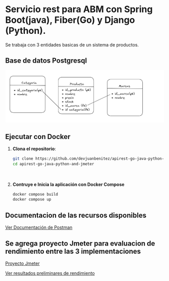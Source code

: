 # Servicio rest para ABM con Spring Boot(java), Fiber(Go) y Django (Python).

Se trabaja con 3 entidades basicas de un sistema de productos.

## Base de datos Postgresql
![App Screenshot](/img/bd.png)
## Ejecutar con Docker
1. **Clona el repositorio**:
   
   ```bash
   git clone https://github.com/devjuanbenitez/apirest-go-java-python-and-jmeter
   cd apirest-go-java-python-and-jmeter

  
2. **Contruye e Inicia la aplicación con Docker Compose**
   
   ```bash
   docker compose build
   docker compose up

## Documentacion de las recursos disponibles
[Ver Documentación de Postman](https://documenter.getpostman.com/view/20132784/2sA3Bn7Cas)

## Se agrega proyecto Jmeter para evaluacion de rendimiento entre las 3 implementaciones
[Proyecto Jmeter](https://github.com/devjuanbenitez/apirest-go-java-python-and-jmeter/tree/master/test-planing-jmeter)

[Ver resultados preliminares de rendimiento](https://devjuanbenitez.github.io/apirest-go-java-python-and-jmeter/result/)

